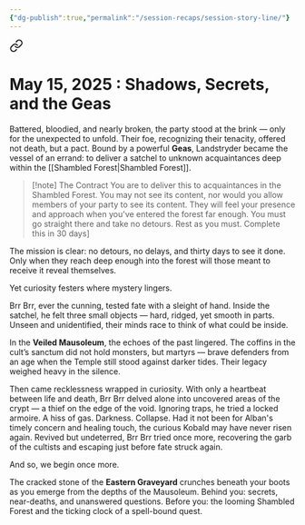 ```yaml
---
{"dg-publish":true,"permalink":"/session-recaps/session-story-line/"}
---
```



<div class="transclusion internal-embed is-loaded"><a class="markdown-embed-link" href="/session-recaps/shadows-secrets-and-the-geas/" aria-label="Open link"><svg xmlns="http://www.w3.org/2000/svg" width="24" height="24" viewBox="0 0 24 24" fill="none" stroke="currentColor" stroke-width="2" stroke-linecap="round" stroke-linejoin="round" class="svg-icon lucide-link"><path d="M10 13a5 5 0 0 0 7.54.54l3-3a5 5 0 0 0-7.07-7.07l-1.72 1.71"></path><path d="M14 11a5 5 0 0 0-7.54-.54l-3 3a5 5 0 0 0 7.07 7.07l1.71-1.71"></path></svg></a><div class="markdown-embed">





# May 15, 2025 : Shadows, Secrets, and the Geas

Battered, bloodied, and nearly broken, the party stood at the brink — only for the unexpected to unfold. Their foe, recognizing their tenacity, offered not death, but a pact. Bound by a powerful **Geas**, Landstryder became the vessel of an errand: to deliver a satchel to unknown acquaintances deep within the [[Shambled Forest\|Shambled Forest]]. 

> [!note] The Contract
>  You are to deliver this to acquaintances in the Shambled Forest. You may not see its content, nor would you allow members of your party to see its content.  They will feel your presence and approach when you've entered the forest far enough. You must go straight there and take no detours. Rest as you must. Complete this in 30 days]

 The mission is clear: no detours, no delays, and thirty days to see it done. Only when they reach deep enough into the forest will those meant to receive it reveal themselves.

Yet curiosity festers where mystery lingers.

Brr Brr, ever the cunning, tested fate with a sleight of hand. Inside the satchel, he felt three small objects — hard, ridged, yet smooth in parts. Unseen and unidentified, their minds race to think of what could be inside.

In the **Veiled Mausoleum**, the echoes of the past lingered. The coffins in the cult’s sanctum did not hold monsters, but martyrs — brave defenders from an age when the Temple still stood against darker tides. Their legacy weighed heavy in the silence.

Then came recklessness wrapped in curiosity. With only a heartbeat between life and death, Brr Brr delved alone into uncovered areas of the crypt — a thief on the edge of the void. Ignoring traps, he tried a locked armoire. A hiss of gas. Darkness. Collapse. Had it not been for Alban's timely concern and healing touch, the curious Kobald may have never risen again. Revived but undeterred, Brr Brr tried once more, recovering the garb of the cultists and escaping just before fate struck again.

And so, we begin once more.

The cracked stone of the **Eastern Graveyard** crunches beneath your boots as you emerge from the depths of the Mausoleum. Behind you: secrets, near-deaths, and unanswered questions. Before you: the looming Shambled Forest and the ticking clock of a spell-bound quest.

</div></div>
